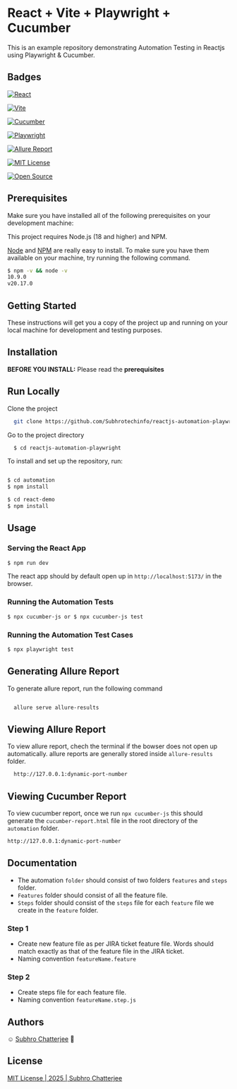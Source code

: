 # React + Vite + Playwright + Cucumber

This is an example repository demonstrating Automation Testing in Reactjs using Playwright & Cucumber.

## Badges

[![React](https://img.shields.io/badge/Reactjs-green.svg)](https://react.dev/)

[![Vite](https://img.shields.io/badge/Vite-green.svg)](https://vite.dev/)

[![Cucumber](https://img.shields.io/badge/Cucumber.io-green.svg)](https://cucumber.io/)

[![Playwright](https://img.shields.io/badge/Playwright-green.svg)](https://playwright.dev/)

[![Allure Report](https://img.shields.io/badge/Allure-Report-green.svg)](https://allurereport.org/)

[![MIT License](https://img.shields.io/badge/License-MIT-green.svg)](https://choosealicense.com/licenses/mit/)

[![Open Source](https://img.shields.io/badge/Open_Source-Contribution-green.svg)](https://opensource.com/)

## Prerequisites

Make sure you have installed all of the following prerequisites on your development machine:

This project requires Node.js (18 and higher) and NPM.

[Node](http://nodejs.org/) and [NPM](https://npmjs.org/) are really easy to install.
To make sure you have them available on your machine,
try running the following command.

```sh
$ npm -v && node -v
10.9.0
v20.17.0
```

## Getting Started

These instructions will get you a copy of the project up and running on your local machine for development and testing purposes.

## Installation

**BEFORE YOU INSTALL:** Please read the **prerequisites**

## Run Locally

Clone the project

```bash
  git clone https://github.com/Subhrotechinfo/reactjs-automation-playwright.git
```

Go to the project directory

```bash
  $ cd reactjs-automation-playwright
```

To install and set up the repository, run:

```bash

$ cd automation
$ npm install

$ cd react-demo
$ npm install
```

## Usage

### Serving the React App

```sh
$ npm run dev
```

The react app should by default open up in `http://localhost:5173/` in the browser.

### Running the Automation Tests

```sh
$ npx cucumber-js or $ npx cucumber-js test
```

### Running the Automation Test Cases

```sh
$ npx playwright test
```

## Generating Allure Report

To generate allure report, run the following command

```bash

  allure serve allure-results
```

## Viewing Allure Report

To view allure report, chech the terminal if the bowser does not open up automatically. allure reports are generally stored inside `allure-results` folder.

```bash
  http://127.0.0.1:dynamic-port-number
```

## Viewing Cucumber Report

To view cucumber report, once we run `npx cucumber-js` this should generate the `cucumber-report.html` file in the root directory of the `automation` folder.

```bash
http://127.0.0.1:dynamic-port-number
```

## Documentation

- The automation `folder` should consist of two folders `features` and `steps` folder.
- `Features` folder should consist of all the feature file.
- `Steps` folder should consist of the `steps` file for each `feature` file we create in the `feature` folder.

### Step 1

- Create new feature file as per JIRA ticket feature file. Words should match exactly as that of the feature file in the JIRA ticket.
- Naming convention `featureName.feature`

### Step 2

- Create steps file for each feature file.
- Naming convention `featureName.step.js`

## Authors

:relaxed:
[Subhro Chatterjee](https://github.com/Subhrotechinfo/) :pray:

## License

[MIT License | 2025 | Subhro Chatterjee](https://choosealicense.com/licenses/mit/)
